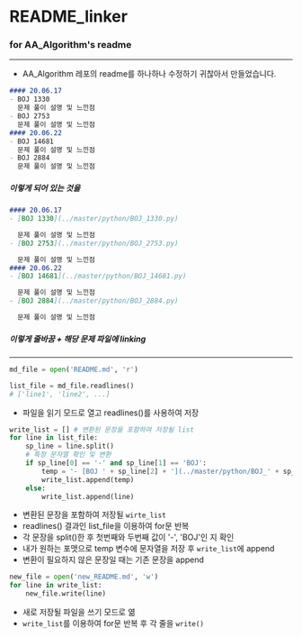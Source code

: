 # README_linker
### for AA_Algorithm's readme
---
- AA_Algorithm 레포의 readme를 하나하나 수정하기 귀찮아서 만들었습니다.

```md
#### 20.06.17
- BOJ 1330
  문제 풀이 설명 및 느낀점
- BOJ 2753
  문제 풀이 설명 및 느낀점
#### 20.06.22
- BOJ 14681
  문제 풀이 설명 및 느낀점
- BOJ 2884
  문제 풀이 설명 및 느낀점
```
##### 이렇게 되어 있는 것을
```md
#### 20.06.17
- [BOJ 1330](../master/python/BOJ_1330.py)

  문제 풀이 설명 및 느낀점
- [BOJ 2753](../master/python/BOJ_2753.py)

  문제 풀이 설명 및 느낀점
#### 20.06.22
- [BOJ 14681](../master/python/BOJ_14681.py)

  문제 풀이 설명 및 느낀점
- [BOJ 2884](../master/python/BOJ_2884.py)

  문제 풀이 설명 및 느낀점
```
##### 이렇게 줄바꿈 + 해당 문제 파일에 linking
---

```python
md_file = open('README.md', 'r')

list_file = md_file.readlines()
# ['line1', 'line2', ...]
```
- 파일을 읽기 모드로 열고 readlines()를 사용하여 저장


```python
write_list = [] # 변환된 문장을 포함하여 저장될 list
for line in list_file:
    sp_line = line.split()
    # 특정 문자열 확인 및 변환
    if sp_line[0] == '-' and sp_line[1] == 'BOJ':
        temp = '- [BOJ ' + sp_line[2] + '](../master/python/BOJ_' + sp_line[2] + '.py)\n\n'
        write_list.append(temp)
    else:
        write_list.append(line)
```
- 변환된 문장을 포함하여 저장될 `wirte_list`
- readlines() 결과인 list_file을 이용하여 for문 반복
- 각 문장을 split()한 후 첫번째와 두번째 값이 '-', 'BOJ'인 지 확인
- 내가 원하는 포맷으로 temp 변수에 문자열을 저장 후 `write_list`에 append
- 변환이 필요하지 않은 문장일 때는 기존 문장을 append

```python
new_file = open('new_README.md', 'w')
for line in write_list:
    new_file.write(line)
```
- 새로 저장될 파일을 쓰기 모드로 엶
- `write_list`를 이용하여 for문 반복 후 각 줄을 `write()`
